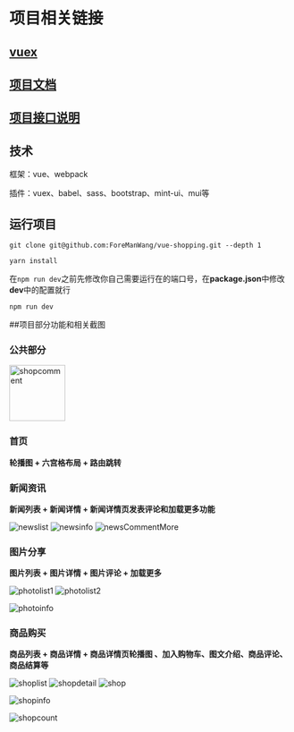 # 项目相关链接

## [vuex](https://github.com/ForeManWang/vuex-study)

## [项目文档](https://github.com/ForeManWang/vue-shopping/tree/master/docs)

## [项目接口说明](https://github.com/ForeManWang/vue-shopping/blob/master/项目和api接口说明文档.docx)

## 技术

框架：vue、webpack

插件：vuex、babel、sass、bootstrap、mint-ui、mui等

## 运行项目

```shell
git clone git@github.com:ForeManWang/vue-shopping.git --depth 1

yarn install
```

在`npm run dev`之前先修改你自己需要运行在的端口号，在**package.json**中修改**dev**中的配置就行

```shell
npm run dev
```

##项目部分功能和相关截图

### 公共部分

<img src="/assets/shopcomment.png" alt="shopcomment" style="width:100">

### 首页

**轮播图 + 六宫格布局 + 路由跳转**

### 新闻资讯

**新闻列表 + 新闻详情 + 新闻详情页发表评论和加载更多功能**

<img src="/assets/newslist.png" alt="newslist">

<img src="/assets/newsinfo.png" alt="newsinfo">

<img src="/assets/newsCommentMore.png" alt="newsCommentMore">

### 图片分享

**图片列表 + 图片详情 + 图片评论 + 加载更多**

<img src="/assets/photolist1.png" alt="photolist1">

<img src="/assets/photolist2.png" alt="photolist2">

![photoinfo](assets/photoinfo.png)

### 商品购买

**商品列表 + 商品详情 + 商品详情页轮播图 、加入购物车、图文介绍、商品评论、商品结算等**

<img src="/assets/shoplist.png" alt="shoplist">

<img src="/assets/shopdetail.png" alt="shopdetail">

<img src="/assets/shop.png" alt="shop">

![shopinfo](/assets/shopinfo.png)

<img src="/assets/shopcount.png" alt="shopcount">


